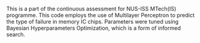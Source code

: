 This is a part of the continuous assessment for NUS-ISS MTech(IS) programme. This code employs the use of Multilayer Perceptron to predict
the type of failure in memory IC chips. Parameters were tuned using Bayesian Hyperparameters Optimization, which is a form of informed
search. 
